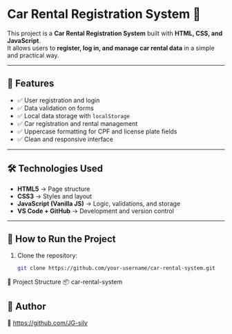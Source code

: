 # Car Rental Registration System 🚗  

This project is a **Car Rental Registration System** built with **HTML, CSS, and JavaScript**.  
It allows users to **register, log in, and manage car rental data** in a simple and practical way.  

---

## 📌 Features  

- ✅ User registration and login  
- ✅ Data validation on forms  
- ✅ Local data storage with `localStorage`  
- ✅ Car registration and rental management  
- ✅ Uppercase formatting for CPF and license plate fields  
- ✅ Clean and responsive interface  

---

## 🛠️ Technologies Used  

- **HTML5** → Page structure  
- **CSS3** → Styles and layout  
- **JavaScript (Vanilla JS)** → Logic, validations, and storage  
- **VS Code + GitHub** → Development and version control  

---

## 🚀 How to Run the Project  

1. Clone the repository:  
   ```bash
   git clone https://github.com/your-username/car-rental-system.git

📂 Project Structure
📦 car-rental-system

## 📖 Author

👤 https://github.com/JG-silv
